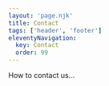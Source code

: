 ```yaml
---
layout: 'page.njk'
title: Contact
tags: ['header', 'footer']
eleventyNavigation:
  key: Contact
  order: 99
---
```


How to contact us...
